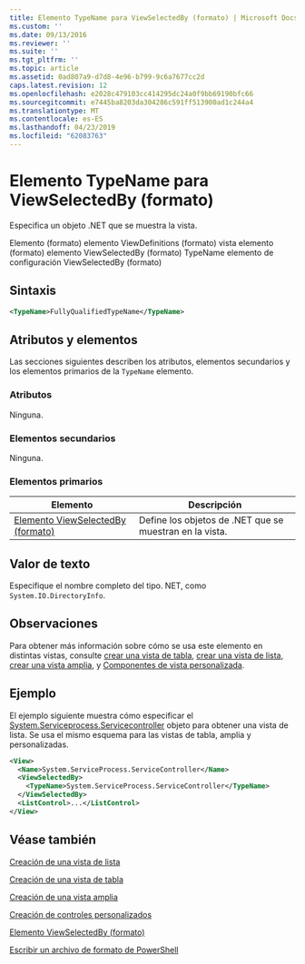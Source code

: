```yaml
---
title: Elemento TypeName para ViewSelectedBy (formato) | Microsoft Docs
ms.custom: ''
ms.date: 09/13/2016
ms.reviewer: ''
ms.suite: ''
ms.tgt_pltfrm: ''
ms.topic: article
ms.assetid: 0ad807a9-d7d8-4e96-b799-9c6a7677cc2d
caps.latest.revision: 12
ms.openlocfilehash: e2028c479103cc414295dc24a0f9bb69190bfc66
ms.sourcegitcommit: e7445ba8203da304286c591ff513900ad1c244a4
ms.translationtype: MT
ms.contentlocale: es-ES
ms.lasthandoff: 04/23/2019
ms.locfileid: "62083763"
---
```

# <a name="typename-element-for-viewselectedby-format"></a>Elemento TypeName para ViewSelectedBy (formato)

Especifica un objeto .NET que se muestra la vista.

Elemento (formato) elemento ViewDefinitions (formato) vista elemento (formato) elemento ViewSelectedBy (formato) TypeName elemento de configuración ViewSelectedBy (formato)

## <a name="syntax"></a>Sintaxis

```xml
<TypeName>FullyQualifiedTypeName</TypeName>
```

## <a name="attributes-and-elements"></a>Atributos y elementos

Las secciones siguientes describen los atributos, elementos secundarios y los elementos primarios de la `TypeName` elemento.

### <a name="attributes"></a>Atributos

Ninguna.

### <a name="child-elements"></a>Elementos secundarios

Ninguna.

### <a name="parent-elements"></a>Elementos primarios

|Elemento|Descripción|
|-------------|-----------------|
|[Elemento ViewSelectedBy (formato)](./viewselectedby-element-format.md)|Define los objetos de .NET que se muestran en la vista.|

## <a name="text-value"></a>Valor de texto

Especifique el nombre completo del tipo. NET, como `System.IO.DirectoryInfo`.

## <a name="remarks"></a>Observaciones

Para obtener más información sobre cómo se usa este elemento en distintas vistas, consulte [crear una vista de tabla](./creating-a-table-view.md), [crear una vista de lista](./creating-a-list-view.md), [crear una vista amplia](./creating-a-wide-view.md), y [ Componentes de vista personalizada](./creating-custom-controls.md).

## <a name="example"></a>Ejemplo

El ejemplo siguiente muestra cómo especificar el [System.Serviceprocess.Servicecontroller](/dotnet/api/System.ServiceProcess.ServiceController) objeto para obtener una vista de lista. Se usa el mismo esquema para las vistas de tabla, amplia y personalizadas.

```xml
<View>
  <Name>System.ServiceProcess.ServiceController</Name>
  <ViewSelectedBy>
    <TypeName>System.ServiceProcess.ServiceController</TypeName>
  </ViewSelectedBy>
  <ListControl>...</ListControl>
</View>
```

## <a name="see-also"></a>Véase también

[Creación de una vista de lista](./creating-a-list-view.md)

[Creación de una vista de tabla](./creating-a-table-view.md)

[Creación de una vista amplia](./creating-a-wide-view.md)

[Creación de controles personalizados](./creating-custom-controls.md)

[Elemento ViewSelectedBy (formato)](./viewselectedby-element-format.md)

[Escribir un archivo de formato de PowerShell](./writing-a-powershell-formatting-file.md)
